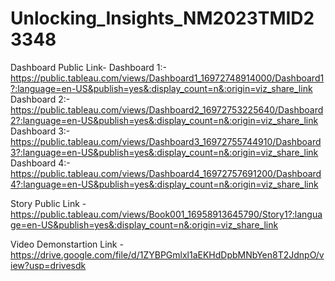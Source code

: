 # Unlocking_Insights_NM2023TMID23348


Dashboard Public Link-
Dashboard 1:-https://public.tableau.com/views/Dashboard1_16972748914000/Dashboard1?:language=en-US&publish=yes&:display_count=n&:origin=viz_share_link
Dashboard 2:-https://public.tableau.com/views/Dashboard2_16972753225640/Dashboard2?:language=en-US&publish=yes&:display_count=n&:origin=viz_share_link
Dashboard 3:-https://public.tableau.com/views/Dashboard3_16972755744910/Dashboard3?:language=en-US&publish=yes&:display_count=n&:origin=viz_share_link
Dashboard 4:-https://public.tableau.com/views/Dashboard4_16972757691200/Dashboard4?:language=en-US&publish=yes&:display_count=n&:origin=viz_share_link

Story Public Link -https://public.tableau.com/views/Book001_16958913645790/Story1?:language=en-US&publish=yes&:display_count=n&:origin=viz_share_link

Video Demonstartion Link -https://drive.google.com/file/d/1ZYBPGmlxl1aEKHdDpbMNbYen8T2JdnpO/view?usp=drivesdk
